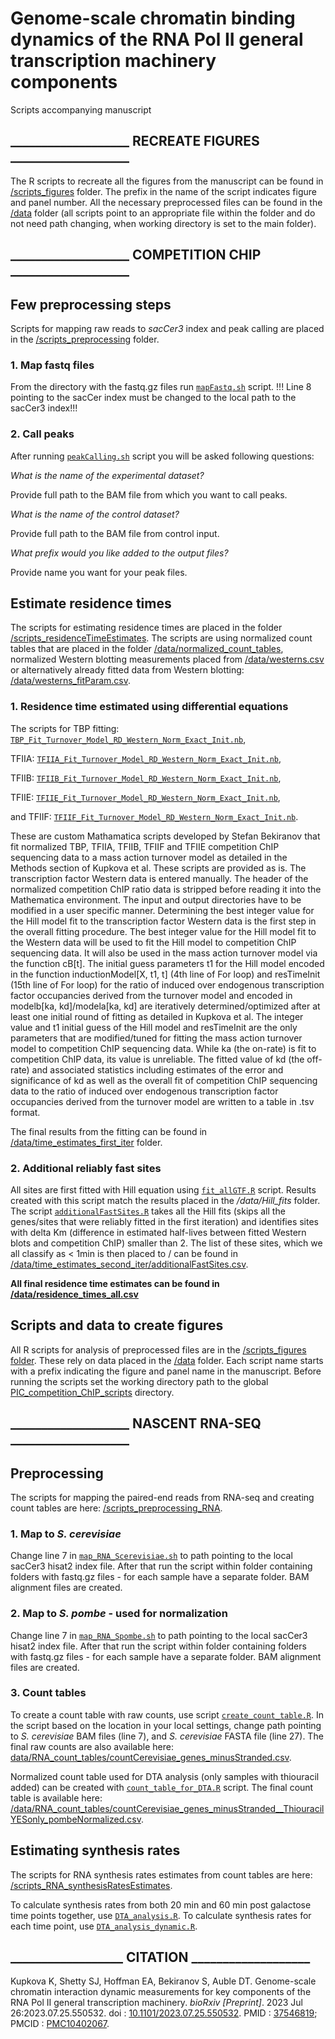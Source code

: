 # Genome-scale chromatin binding dynamics of the RNA Pol II general transcription machinery components

 Scripts accompanying manuscript

## ___________________ RECREATE FIGURES ___________________

The R scripts to recreate all the figures from the manuscript can be found in [/scripts_figures](https://github.com/AubleLab/PIC_competition_ChIP_scripts/tree/main/scripts_figures) folder. The prefix in the name of the script indicates figure and panel number. All the necessary preprocessed files can be found in the [/data](https://github.com/AubleLab/PIC_competition_ChIP_scripts/tree/main/data) folder (all scripts point to an appropriate file within the folder and do not need path changing, when working directory is set to the main folder).

## ___________________ COMPETITION CHIP ___________________

## Few preprocessing steps

Scripts for mapping raw reads to *sacCer3* index and peak calling are placed in the [/scripts_preprocessing](https://github.com/AubleLab/PIC_competition_ChIP_scripts/tree/main/scripts_preprocessing) folder.
### 1. Map fastq files
From the directory with the fastq.gz files run [`mapFastq.sh`](https://github.com/AubleLab/PIC_competition_ChIP_scripts/blob/main/scripts_preprocessing/mapFastq.sh) script. !!! Line 8 pointing to the sacCer
index must be changed to the local path to the sacCer3 index!!!

### 2. Call peaks

After running [`peakCalling.sh`](https://github.com/AubleLab/PIC_competition_ChIP_scripts/blob/main/scripts_preprocessing/peakCalling.sh) script you will be asked following questions:

*What is the name of the experimental dataset?*

Provide full path to the BAM file from which you want to call peaks.

*What is the name of the control dataset?*

Provide full path to the BAM file from control input.

*What prefix would you like added to the output files?*

Provide name you want for your peak files.

## Estimate residence times

The scripts for estimating residence times are placed in the folder [/scripts_residenceTimeEstimates](https://github.com/AubleLab/PIC_competition_ChIP_scripts/tree/main/scripts_residenceTimeEstimates). The scripts are using normalized count tables that are placed in the folder [/data/normalized_count_tables](https://github.com/AubleLab/PIC_competition_ChIP_scripts/tree/main/data/normalized_count_tables), normalized Western blotting measurements placed from [/data/westerns.csv](https://github.com/AubleLab/PIC_competition_ChIP_scripts/blob/main/data/westerns.csv) or alternatively already fitted data from Western blotting: [/data/westerns_fitParam.csv](https://github.com/AubleLab/PIC_competition_ChIP_scripts/blob/main/data/westerns_fitParam.csv).

### 1. Residence time estimated using differential equations

The scripts for TBP fitting: [`TBP_Fit_Turnover_Model_RD_Western_Norm_Exact_Init.nb`](https://github.com/AubleLab/PIC_competition_ChIP_scripts/blob/main/scripts_residenceTimeEstimates/TBP_Fit_Turnover_Model_RD_Western_Norm_Exact_Init.nb), 

TFIIA: [`TFIIA_Fit_Turnover_Model_RD_Western_Norm_Exact_Init.nb`](https://github.com/AubleLab/PIC_competition_ChIP_scripts/blob/main/scripts_residenceTimeEstimates/TFIIA_Fit_Turnover_Model_RD_Western_Norm_Exact_Init.nb), 

TFIIB: [`TFIIB_Fit_Turnover_Model_RD_Western_Norm_Exact_Init.nb`](https://github.com/AubleLab/PIC_competition_ChIP_scripts/blob/main/scripts_residenceTimeEstimates/TFIIB_Fit_Turnover_Model_RD_Western_Norm_Exact_Init.nb), 

TFIIE: [`TFIIE_Fit_Turnover_Model_RD_Western_Norm_Exact_Init.nb`](https://github.com/AubleLab/PIC_competition_ChIP_scripts/blob/main/scripts_residenceTimeEstimates/TFIIE_Fit_Turnover_Model_RD_Western_Norm_Exact_Init.nb), 

and TFIIF: [`TFIIF_Fit_Turnover_Model_RD_Western_Norm_Exact_Init.nb`](https://github.com/AubleLab/PIC_competition_ChIP_scripts/blob/main/scripts_residenceTimeEstimates/TFIIF_Fit_Turnover_Model_RD_Western_Norm_Exact_Init.nb).

These are custom Mathamatica scripts developed by Stefan Bekiranov that fit normalized TBP, TFIIA, TFIIB, TFIIF and TFIIE competition ChIP sequencing data to a mass action turnover model as detailed in the Methods section of Kupkova et al.  These scripts are provided as is.  The transcription factor Western data is entered manually.  The header of the normalized competition ChIP ratio data is stripped before reading it into the Mathematica environment.  The input and output directories have to be modified in a user specific manner.  Determining the best integer value for the Hill model fit to the transcription factor Western data is the first step in the overall fitting procedure.  The best integer value for the Hill model fit to the Western data will be used to fit the Hill model to competition ChIP sequencing data.  It will also be used in the mass action turnover model via the function cB[t].  The initial guess parameters t1 for the Hill model encoded in the function inductionModel[X, t1, t] (4th line of For loop) and resTimeInit (15th line of For loop) for the ratio of induced over endogenous transcription factor occupancies derived from the turnover model and encoded in modelb[ka, kd]/modela[ka, kd] are iteratively determined/optimized after at least one initial round of fitting as detailed in Kupkova et al.  The integer value and t1 initial guess of the Hill model and resTimeInit are the only parameters that are modified/tuned for fitting the mass action turnover model to competition ChIP sequencing data.  While ka (the on-rate) is fit to competition ChIP data, its value is unreliable.  The fitted value of kd (the off-rate) and associated statistics including estimates of the error and significance of kd as well as the overall fit of competition ChIP sequencing data to the ratio of induced over endogenous transcription factor occupancies derived from the turnover model are written to a table in .tsv format.    


The final results from the fitting can be found in [/data/time_estimates_first_iter](https://github.com/AubleLab/PIC_competition_ChIP_scripts/tree/main/data/time_estimates_first_iter) folder.

### 2. Additional reliably fast sites

All sites are first fitted with Hill equation using [`fit_allGTF.R`](https://github.com/AubleLab/PIC_competition_ChIP_scripts/blob/main/scripts_residenceTimeEstimates/fit_allGTF.R) script. Results created with this script match the results placed in the */data/Hill_fits* folder. The script [`additionalFastSites.R`](https://github.com/AubleLab/PIC_competition_ChIP_scripts/blob/main/scripts_residenceTimeEstimates/additioanlFastSites.R) takes all the Hill fits (skips all the genes/sites that were reliably fitted in the first iteration) and identifies sites with delta Km (difference in estimated half-lives between fitted Western blots and competition ChIP) smaller than 2. The list of these sites, which we all classify as < 1min is then placed to / can be found in [/data/time_estimates_second_iter/additionalFastSites.csv](https://github.com/AubleLab/PIC_competition_ChIP_scripts/blob/main/data/time_estimates_second_iter/additionalFastSites.csv).

**All final residence time estimates can be found in [/data/residence_times_all.csv](https://github.com/AubleLab/PIC_competition_ChIP_scripts/blob/main/data/residence_times_all.csv)**


## Scripts and data to create figures

All R scripts for analysis of preprocessed files are in the [/scripts_figures folder](https://github.com/AubleLab/PIC_competition_ChIP_scripts/tree/main/scripts_figures). These rely on data placed in the [/data](https://github.com/AubleLab/PIC_competition_ChIP_scripts/tree/main/data) folder. Each script name starts with a prefix indicating the figure and panel name in the manuscript. Before running the scripts set the working directory path to the global [PIC_competition_ChIP_scripts](https://github.com/AubleLab/PIC_competition_ChIP_scripts) directory.


## ___________________ NASCENT RNA-SEQ ___________________

## Preprocessing

The scripts for mapping the paired-end reads from RNA-seq and creating count tables are here: [/scripts_preprocessing_RNA](https://github.com/AubleLab/PIC_competition_ChIP_scripts/tree/main/scripts_preprocessing_RNA).

### 1. Map to *S. cerevisiae*

Change line 7 in [`map_RNA_Scerevisiae.sh`](https://github.com/AubleLab/PIC_competition_ChIP_scripts/blob/main/scripts_preprocessing_RNA/map_RNA_Scerevisiae.sh) to path pointing to the local sacCer3 hisat2 index file. After that run the script within folder containing folders with fastq.gz files - for each sample have a separate folder. BAM alignment files are created.  

### 2. Map to *S. pombe* - used for normalization

Change line 7 in [`map_RNA_Spombe.sh`](https://github.com/AubleLab/PIC_competition_ChIP_scripts/blob/main/scripts_preprocessing_RNA/map_RNA_Spombe.sh) to path pointing to the local sacCer3 hisat2 index file. After that run the script within folder containing folders with fastq.gz files - for each sample have a separate folder. BAM alignment files are created.

### 3. Count tables

To create a count table with raw counts, use script [`create_count_table.R`](https://github.com/AubleLab/PIC_competition_ChIP_scripts/blob/main/scripts_preprocessing_RNA/create_count_table.R). In the script based on the location in your local settings, change path pointing to *S. cerevisiae* BAM files (line 7), and *S. cerevisiae* FASTA file (line 27). The final raw counts are also available here: [data/RNA_count_tables/countCerevisiae_genes_minusStranded.csv](https://github.com/AubleLab/PIC_competition_ChIP_scripts/blob/main/data/RNA_count_tables/countCerevisiae_genes_minusStranded.csv).

Normalized count table used for DTA analysis (only samples with thiouracil added) can be created with [`count_table_for_DTA.R`](https://github.com/AubleLab/PIC_competition_ChIP_scripts/blob/main/scripts_preprocessing_RNA/count_table_for_DTA.R) script. The final count table is available here: [/data/RNA_count_tables/countCerevisiae_genes_minusStranded__ThiouracilYESonly_pombeNormalized.csv](https://github.com/AubleLab/PIC_competition_ChIP_scripts/blob/main/data/RNA_count_tables/countCerevisiae_genes_minusStranded__ThiouracilYESonly_pombeNormalized.csv).

## Estimating synthesis rates

The scripts for RNA synthesis rates estimates from count tables are here: [/scripts_RNA_synthesisRatesEstimates](https://github.com/AubleLab/PIC_competition_ChIP_scripts/tree/main/scripts_RNA_synthesisRatesEstimates).

To calculate synthesis rates from both 20 min and 60 min post galactose time points together, use [`DTA_analysis.R`](https://github.com/AubleLab/PIC_competition_ChIP_scripts/blob/main/scripts_RNA_synthesisRatesEstimates/DTA_analysis.R). To calculate synthesis rates for each time point, use [`DTA_analysis_dynamic.R`](https://github.com/AubleLab/PIC_competition_ChIP_scripts/blob/main/scripts_RNA_synthesisRatesEstimates/DTA_analysis_dynamic.R).

## __________________ CITATION ___________________
Kupkova K, Shetty SJ, Hoffman EA, Bekiranov S, Auble DT. Genome-scale chromatin interaction dynamic measurements for key components of the RNA Pol II general transcription machinery. *bioRxiv [Preprint]*. 2023 Jul 26:2023.07.25.550532. doi : [10.1101/2023.07.25.550532](https://doi.org/10.1101/2023.07.25.550532). PMID : [37546819](https://pubmed.ncbi.nlm.nih.gov/37546819); PMCID : [PMC10402067](http://www.ncbi.nlm.nih.gov/pmc/articles/pmc10402067/).
